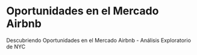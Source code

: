 # Oportunidades en el Mercado Airbnb
Descubriendo Oportunidades en el Mercado Airbnb - Análisis Exploratorio de NYC

